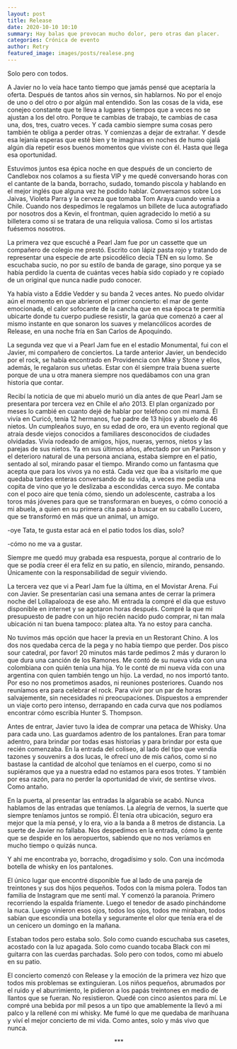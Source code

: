 ```yaml
---
layout: post
title: Release
date: 2020-10-10 10:10
summary: Hay balas que provocan mucho dolor, pero otras dan placer.
categories: Crónica de evento
author: Retry
featured_image: images/posts/realese.png
---
```


Solo pero con todos.

A Javier no lo veía hace tanto tiempo que jamás pensé que aceptaría la oferta. Después de tantos años sin vernos, sin hablarnos. No por el enojo de uno o del otro o  por algún mal entendido. Son las cosas de la vida, ese conejeo constante que te lleva a lugares y tiempos que a veces no se ajustan a los del otro. Porque te cambias de trabajo, te cambias de casa una, dos, tres, cuatro veces. Y cada cambio siempre suma cosas pero también te obliga a perder otras. Y comienzas a dejar de extrañar. Y desde esa lejanía esperas que esté bien y te imaginas en noches de humo ojalá algún día repetir esos buenos momentos que viviste con él. Hasta que llega esa oportunidad.

Estuvimos juntos esa épica noche en que después de un concierto de Candlebox nos colamos a su fiesta VIP y me quedé conversando horas con el cantante de la banda, borracho, sudado, tomando piscola y hablando en el mejor inglés que alguna vez he podido hablar. Conversamos sobre Los Jaivas, Violeta Parra y la cerveza que tomaba Tom Araya cuando venia a Chile. Cuando nos despedimos le regalamos un billete de luca autografiado por nosotros dos a Kevin, el frontman, quien agradecido lo metió a su billetera como si se tratara de una reliquia valiosa. Como si los artistas fuésemos nosotros.

La primera vez que escuché a Pearl Jam fue por un cassette que un compañero de colegio me prestó. Escrito con lápiz pasta rojo y tratando de representar una especie de arte psicodélico decía TEN en su lomo. Se escuchaba sucio, no por su estilo de banda de garage, sino porque ya se había perdido la cuenta de cuántas veces había sido copiado y re copiado de un original que nunca nadie pudo conocer.   

Ya había visto a Eddie Vedder y su banda 2 veces antes. No puedo olvidar aún el momento en que abrieron el primer concierto: el mar de gente emocionada, el calor sofocante de la cancha que en esa época te permitía ubicarte donde tu cuerpo pudiese resistir, la garúa que comenzó a caer al mismo instante en que sonaron los suaves y melancólicos acordes de Release, en una noche fría en San Carlos de Apoquindo.

La segunda vez que vi a Pearl Jam fue en el estadio Monumental, fui con el Javier, mi compañero de conciertos. La tarde anterior Javier, un bendecido por el rock, se había encontrado en Providencia con Mike y Stone y ellos, además, le regalaron sus uñetas. Estar con él siempre traía buena suerte porque de una u otra manera siempre nos quedábamos con una gran historia que contar.

Recibí la noticia de que mi abuelo murió un día antes de que Pearl Jam se presentara por tercera vez en Chile el año 2013. El plan organizado por meses lo cambié en cuanto dejé de hablar por teléfono con mi mamá.
Él vivía en Curicó, tenía 12 hermanos, fue padre de 13 hijos y abuelo de 46 nietos. Un cumpleaños suyo, en su edad de oro, era un evento regional que atraía desde viejos conocidos a familiares desconocidos de ciudades olvidadas. Vivía rodeado de amigos, hijos, nueras, yernos, nietos y las parejas de sus nietos. Ya en sus últimos años, afectado por un Parkinson y el deterioro natural de una persona anciana, estaba siempre en el patio, sentado al sol, mirando pasar el tiempo. Mirando como un fantasma que acepta que para los vivos ya no está.
Cada vez que iba a visitarlo me que quedaba tardes enteras conversando de su vida, a veces me pedía una copita de vino que yo le deslizaba a escondidas cerca suyo. Me contaba con el poco aire que tenía cómo, siendo un adolescente, castraba a los toros más jóvenes para que se transformaran en bueyes, o cómo conoció a mi abuela, a quien en su primera cita pasó a buscar en su caballo Lucero, que se transformó en más que un animal, un amigo.



-oye Tata, te gusta estar acá en el patio todos los días, solo?

-cómo no me va a gustar.

Siempre me quedó muy grabada esa respuesta, porque al contrario de lo que se podía creer él era feliz en su patio, en silencio, mirando, pensando. Únicamente con la responsabilidad de seguir viviendo.

La tercera vez que vi a Pearl Jam fue la última, en el Movistar Arena. Fui con Javier. Se presentarían casi una semana antes de cerrar la primera noche del Lollapalooza de ese año. Mi entrada la compré el día que estuvo disponible  en internet y se agotaron horas después. Compré la que mi presupuesto de padre con un hijo recién nacido pudo comprar, ni tan mala ubicación ni tan buena tampoco: platea alta. Ya no estoy para cancha.

No tuvimos más opción que hacer la previa en un Restorant Chino. A los dos nos quedaba cerca de la pega y no había tiempo que perder. Dos pisco sour catedral, por favor! 20 minutos más tarde pedimos 2 más y duraron lo que dura una canción de los Ramones. Me contó de su nueva vida con una colombiana con quién tenía una hija. Yo le conté de mi nueva vida con una argentina con quien también tengo un hijo. La verdad, no nos importó tanto. Por eso no nos prometimos asados, ni reuniones posteriores. Cuando nos reuníamos era para celebrar el rock. Para vivir por un par de horas salvajemente, sin necesidades ni preocupaciones. Dispuestos a emprender un viaje corto pero intenso, derrapando en cada curva que nos podíamos encontrar cómo escribía Hunter S. Thompson.

Antes de entrar, Javier tuvo la idea de comprar una petaca de Whisky. Una para cada uno. Las guardamos adentro de los pantalones. Eran para tomar adentro, para brindar por todas esas historias y para brindar por esta que recién comenzaba. En la entrada del coliseo, al lado del tipo que vendía tazones y souvenirs a dos lucas, le ofrecí uno de mis caños, como si no bastase la cantidad de alcohol que teníamos en el cuerpo, como si no supiéramos que ya a nuestra edad no estamos para esos trotes. Y también por esa razón, para no perder la oportunidad de vivir, de sentirse vivos. Como antaño.

En la puerta, al presentar las entradas la algarabía se acabó. Nunca hablamos de las entradas que teníamos. La alegría de vernos, la suerte que siempre teníamos juntos se rompió. Él tenía otra ubicación, seguro era mejor que la mía pensé, y lo era, vio a la banda a 8 metros de distancia. La suerte de Javier no fallaba. Nos despedimos en la entrada, cómo la gente que se despide en los aeropuertos, sabiendo que no nos veríamos en mucho tiempo o quizás nunca.

Y ahí me encontraba yo, borracho, drogadísimo y solo. Con una incómoda botella de whisky en los pantalones.

El único lugar que encontré disponible fue al lado de una pareja de treintones y sus dos hijos pequeños. Todos con la misma polera. Todos tan familia de Instagram que me sentí mal. Y comenzó la paranoia. Primero recorriendo la espalda fríamente. Luego el tenedor de asado pinchándome la nuca. Luego vinieron esos ojos, todos los ojos, todos me miraban, todos sabían que escondía una botella y seguramente el olor que tenía era el de un cenicero un domingo en la mañana.

Estaban todos pero estaba solo. Solo como cuando escuchaba sus casetes, acostado con la luz apagada. Solo como cuando tocaba Black con mi guitarra con las cuerdas parchadas. Solo pero con todos, como mi abuelo en su patio.

El concierto comenzó con Release y la emoción de la primera vez hizo que todos mis problemas se extinguieran. Los niños pequeños, abrumados por el ruido y el aburrimiento, le pidieron a los papás treintones en medio de llantos que se fueran. No resistieron. Quedé con cinco asientos para mí. Le compré una bebida por mil pesos a un tipo que amablemente la llevó a mi palco y la rellené con mi whisky. Me fumé lo que me quedaba de marihuana y viví el mejor concierto de mi vida. Como antes, solo y más vivo que nunca.



<center> *** </center>
